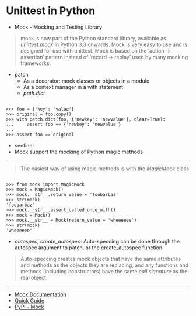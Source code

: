 # Unittest in Python
* Mock - Mocking and Testing Library
> mock is now part of the Python standard library, available as *unittest.mock* in Python 3.3 onwards.
> Mock is very easy to use and is designed for use with unittest. Mock is based on the ‘action -> assertion’ pattern instead of ‘record -> replay’ used by many mocking frameworks.

* patch
  * As a decorator: mock classes or objects in a module
  * As a context manager in a with statement
  * *path.dict*
<pre><code>
>>> foo = {'key': 'value'}
>>> original = foo.copy()
>>> with patch.dict(foo, {'newkey': 'newvalue'}, clear=True):
...     assert foo == {'newkey': 'newvalue'}
...
>>> assert foo == original
</code></pre>
* sentinel
* Mock support the mocking of Python magic methods

---
> The easiest way of using magic methods is with the *MagicMock* class
<pre><code>
>>> from mock import MagicMock
>>> mock = MagicMock()
>>> mock.__str__.return_value = 'foobarbaz'
>>> str(mock)
'foobarbaz'
>>> mock.__str__.assert_called_once_with()
>>> mock = Mock()
>>> mock.__str__ = Mock(return_value = 'wheeeeee')
>>> str(mock)
'wheeeeee'
</code></pre>
* *autospec*, *create_autospec*: Auto-speccing can be done through the autospec argument to patch, or the create_autospec function.
>  Auto-speccing creates mock objects that have the same attributes and methods as the objects they are replacing, and any functions and methods (including constructors) have the same *call signature* as the real object.
---
* [Mock Documentation](http://www.voidspace.org.uk/python/mock/)
* [Quick Guide](http://www.voidspace.org.uk/python/mock/#quick-guide)
* [PyPi - Mock](https://pypi.python.org/pypi/mock)